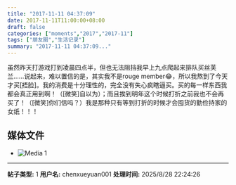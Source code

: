 ```yaml
---
title: "2017-11-11 04:37:09"
date: 2017-11-11T11:00:00+08:00
draft: false
categories: ["moments","2017","2017-11"]
tags: ["朋友圈","生活记录"]
summary: "2017-11-11 04:37:09..."
---
```


虽然昨天打游戏打到凌晨四点半，但也无法阻挡我早上九点爬起来排队买丝芙兰……说起来，难以置信的是，其实我不是rouge member😂，所以我熬到了今天才买[捂脸]。我的消费是十分理性的，完全没有失心疯瞎逼买。买的每一样东西我都会真正用到啊！（[微笑]自以为）；而且挨到明年这个时候打折之前我也不会再买了！（[微笑]你们信吗？）我是那种只有等到打折的时候才会囤货的勤俭持家的女纸！！！

## 媒体文件

- ![Media 1](/Moments/photos/2017-11-11/201711110437090.jpg)

---

**帖子类型:** 1
**用户名:** chenxueyuan001
**处理时间:** 2025/8/28 22:24:26